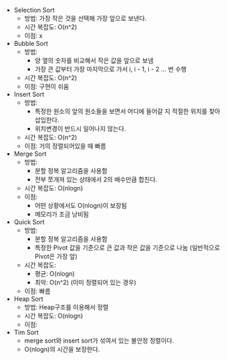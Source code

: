 - Selection Sort
    - 방법: 가장 작은 것을 선택해 가장 앞으로 보낸다.
    - 시간 복잡도: O(n^2)
    - 이점: x
- Bubble Sort
    - 방법:
        - 양 옆의 숫자를 비교해서 작은 값을 앞으로 보냄
        - 가장 큰 값부터 가장 마지막으로 가서 i, i - 1, i - 2 ... 번 수행
    - 시간 복잡도: O(n^2)
    - 이점: 구현이 쉬움
- Insert Sort
    - 방법:
        - 특정한 원소의 앞의 원소들을 보면서 어디에 들어갈 지 적절한 위치를 찾아 삽입한다.
        - 위치변경이 반드시 일어나지 않는다.
    - 시간 복잡도: O(n^2)
    - 이점: 거의 정렬되어있을 때 빠름
- Merge Sort
    - 방법:
        - 분할 정복 알고리즘을 사용함
        - 전부 쪼개져 있는 상태에서 2의 배수만큼 합친다.
    - 시간 복잡도: O(nlogn)
    - 이점:
        - 어떤 상황에서도 O(nlogn)이 보장됨
        - 메모리가 조금 낭비됨
- Quick Sort
    - 방법:
        - 분할 정복 알고리즘을 사용함
        - 특정한 Pivot 값을 기준으로 큰 값과 작은 값을 기준으로 나눔 (일반적으로 Pivot은 가장 앞)
    - 시간 복잡도:
        - 평균: O(nlogn)
        - 최악: O(n^2) (이미 정렬되어 있는 경우)
    - 이점: 빠름
- Heap Sort
    - 방법: Heap구조를 이용해서 정렬
    - 시간 복잡도: O(nlogn)
    - 이점:
- Tim Sort
    - merge sort와 insert sort가 섞여서 있는 불안정 정렬이다.
    - O(nlogn)의 시간을 보장한다.
